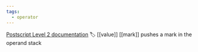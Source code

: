 ```yaml
---
tags:
  - operator
---
```

[Postscript Level 2 documentation](https://hepunx.rl.ac.uk/~adye/psdocs/ref/PSL2m.html#mark)
🏷️ [[value]] [[mark]]
pushes a mark in the operand stack